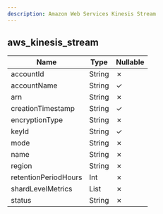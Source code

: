 ```yaml
---
description: Amazon Web Services Kinesis Stream
---
```

aws_kinesis_stream
------------------

| **Name**             | **Type**     | **Nullable** |
| -------------------- | ------------ | ------------ |
| accountId            | String       | &cross;      |
| accountName          | String       | &check;      |
| arn                  | String       | &cross;      |
| creationTimestamp    | String       | &check;      |
| encryptionType       | String       | &cross;      |
| keyId                | String       | &check;      |
| mode                 | String       | &cross;      |
| name                 | String       | &cross;      |
| region               | String       | &cross;      |
| retentionPeriodHours | Int          | &cross;      |
| shardLevelMetrics    | List<String> | &cross;      |
| status               | String       | &cross;      |

